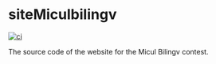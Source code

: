 # siteMiculbilingv

[![ci](https://ci.systemtest.tk/badge/7)](https://ci.systemtest.tk/repo/7)

The source code of the website for the Micul Bilingv contest.
